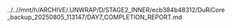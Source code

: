 ../..//mnt/h/ARCHIVE/.UNWRAP/D/STAGE2_INNER/ecb384b48312/DuRiCore_backup_20250805_113147/DAY7_COMPLETION_REPORT.md